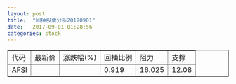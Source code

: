 ```yaml
---
layout: post
title:  "回抽股票分析20170901"
date:   2017-09-01 01:28:56
categories: stock
---
```

<script type="text/javascript">
var stockList = []
stockList.push('gb_afsi');
</script>
<table border="1">
 <tr>
 <td>代码</td>
 <td>最新价</td>
 <td>涨跌幅(%)</td>
 <td>回抽比例</td>
 <td>阻力</td>
 <td>支撑</td>
</tr>
  <tr id="afsi">
  <td><a href="http://stock.finance.sina.com.cn/usstock/quotes/AFSI.html" target="_blank">AFSI</a></td><td></td><td></td><td>0.919</td><td>16.025</td><td>12.08</td></tr>
</table>
